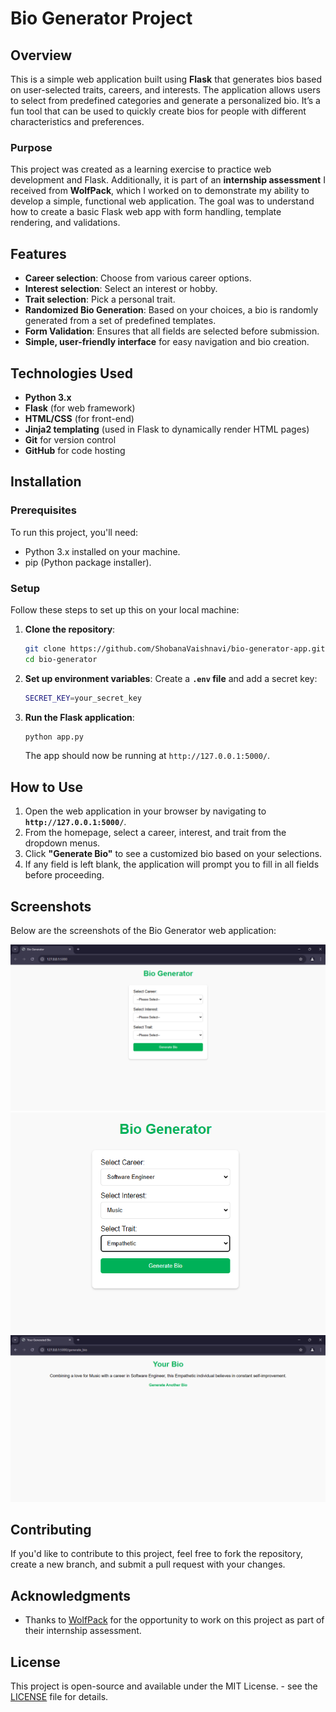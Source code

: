 # Bio Generator Project

## Overview

This is a simple web application built using **Flask** that generates bios based on user-selected traits, careers, and interests. The application allows users to select from predefined categories and generate a personalized bio. It’s a fun tool that can be used to quickly create bios for people with different characteristics and preferences.

### Purpose

This project was created as a learning exercise to practice web development and Flask. Additionally, it is part of an **internship assessment** I received from **WolfPack**, which I worked on to demonstrate my ability to develop a simple, functional web application. The goal was to understand how to create a basic Flask web app with form handling, template rendering, and validations.

## Features

- **Career selection**: Choose from various career options.
- **Interest selection**: Select an interest or hobby.
- **Trait selection**: Pick a personal trait.
- **Randomized Bio Generation**: Based on your choices, a bio is randomly generated from a set of predefined templates.
- **Form Validation**: Ensures that all fields are selected before submission.
- **Simple, user-friendly interface** for easy navigation and bio creation.


## Technologies Used
- **Python 3.x**
- **Flask** (for web framework)
- **HTML/CSS** (for front-end)
- **Jinja2 templating** (used in Flask to dynamically render HTML pages)
- **Git** for version control
- **GitHub** for code hosting


## Installation

### Prerequisites
To run this project, you'll need:
- Python 3.x installed on your machine.
- pip (Python package installer).

### Setup
Follow these steps to set up this on your local machine:

1. **Clone the repository**:
    ```bash
    git clone https://github.com/ShobanaVaishnavi/bio-generator-app.git
    cd bio-generator
    ```

2. **Set up environment variables**:
    Create a **`.env` file** and add a secret key:
    ```bash
    SECRET_KEY=your_secret_key
    ```

3. **Run the Flask application**:
    ```bash
    python app.py
    ```

    The app should now be running at `http://127.0.0.1:5000/`.

## How to Use
1. Open the web application in your browser by navigating to **`http://127.0.0.1:5000/`**.
2. From the homepage, select a career, interest, and trait from the dropdown menus.
3. Click **"Generate Bio"** to see a customized bio based on your selections.
4. If any field is left blank, the application will prompt you to fill in all fields before proceeding.


## Screenshots
Below are the screenshots of the Bio Generator web application:

![Home Page](screenshots/home_page.png)
![Selected Page](screenshots/selected.png)
![Generated Bio Page](screenshots/result_page.png)

## Contributing
If you'd like to contribute to this project, feel free to fork the repository, create a new branch, and submit a pull request with your changes.

## Acknowledgments
- Thanks to [WolfPack](https://wolfpackdigi.com) for the opportunity to work on this project as part of their internship assessment.

## License
This project is open-source and available under the MIT License.  - see the [LICENSE](LICENSE) file for details.